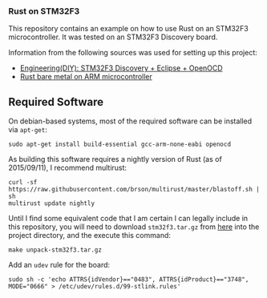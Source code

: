 ### Rust on STM32F3

This repository contains an example on how to use Rust on an STM32F3 microcontroller.
It was tested on an STM32F3 Discovery board.

Information from the following sources was used for setting up this project:

* [Engineering(DIY): STM32F3 Discovery + Eclipse + OpenOCD][1]
* [Rust bare metal on ARM microcontroller][2]

[1]: http://engineering-diy.blogspot.co.at/2012/11/stm32f3-discovery-eclipse-openocd.html
[2]: http://antoinealb.net/programming/2015/05/01/rust-on-arm-microcontroller.html

## Required Software

On debian-based systems, most of the required software can be installed via `apt-get`:

    sudo apt-get install build-essential gcc-arm-none-eabi openocd

As building this software requires a nightly version of Rust (as of 2015/09/11), I recommend multirust:

    curl -sf https://raw.githubusercontent.com/brson/multirust/master/blastoff.sh | sh
    multirust update nightly

Until I find some equivalent code that I am certain I can legally include in this repository, you will need to download `stm32f3.tar.gz` from [here][3] into the project directory, and the execute this command:

    make unpack-stm32f3.tar.gz

[3]: https://drive.google.com/drive/u/0/folders/0B__Rs5JF53-kfjVPd2l2U0ZVaUtEZG1GcW1NZ0VZRWcyMUl1WXV2ZFFzQkF3aWw0NG9IVDQ

Add an `udev` rule for the board:

    sudo sh -c 'echo ATTRS{idVendor}=="0483", ATTRS{idProduct}=="3748", MODE="0666" > /etc/udev/rules.d/99-stlink.rules'

